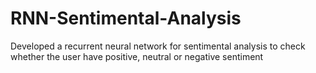 # RNN-Sentimental-Analysis
Developed a recurrent neural network for sentimental analysis to check whether the user have positive, neutral or negative sentiment 
